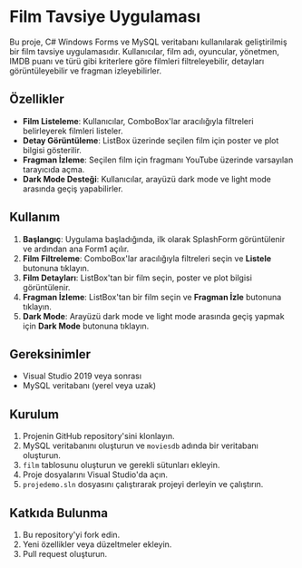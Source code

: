 # Film Tavsiye Uygulaması

Bu proje, C# Windows Forms ve MySQL veritabanı kullanılarak geliştirilmiş bir film tavsiye uygulamasıdır. Kullanıcılar, film adı, oyuncular, yönetmen, IMDB puanı ve türü gibi kriterlere göre filmleri filtreleyebilir, detayları görüntüleyebilir ve fragman izleyebilirler.

## Özellikler

- **Film Listeleme**: Kullanıcılar, ComboBox'lar aracılığıyla filtreleri belirleyerek filmleri listeler.
- **Detay Görüntüleme**: ListBox üzerinde seçilen film için poster ve plot bilgisi gösterilir.
- **Fragman İzleme**: Seçilen film için fragmanı YouTube üzerinde varsayılan tarayıcıda açma.
- **Dark Mode Desteği**: Kullanıcılar, arayüzü dark mode ve light mode arasında geçiş yapabilirler.

## Kullanım

1. **Başlangıç**: Uygulama başladığında, ilk olarak SplashForm görüntülenir ve ardından ana Form1 açılır.
2. **Film Filtreleme**: ComboBox'lar aracılığıyla filtreleri seçin ve **Listele** butonuna tıklayın.
3. **Film Detayları**: ListBox'tan bir film seçin, poster ve plot bilgisi görüntülenir.
4. **Fragman İzleme**: ListBox'tan bir film seçin ve **Fragman İzle** butonuna tıklayın.
5. **Dark Mode**: Arayüzü dark mode ve light mode arasında geçiş yapmak için **Dark Mode** butonuna tıklayın.

## Gereksinimler

- Visual Studio 2019 veya sonrası
- MySQL veritabanı (yerel veya uzak)

## Kurulum

1. Projenin GitHub repository'sini klonlayın.
2. MySQL veritabanını oluşturun ve `moviesdb` adında bir veritabanı oluşturun.
3. `film` tablosunu oluşturun ve gerekli sütunları ekleyin.
4. Proje dosyalarını Visual Studio'da açın.
5. `projedemo.sln` dosyasını çalıştırarak projeyi derleyin ve çalıştırın.

## Katkıda Bulunma

1. Bu repository'yi fork edin.
2. Yeni özellikler veya düzeltmeler ekleyin.
3. Pull request oluşturun.
